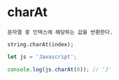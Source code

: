 # charAt

```
문자열 중 인덱스에 해당하는 값을 반환한다.

string.charAt(index);
```


```js
let js = 'Javascript';

console.log(js.charAt(0)); // 'J'
```

